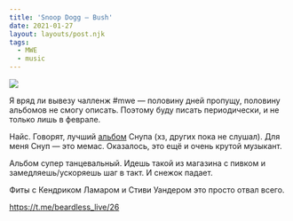 ```yaml
---
title: 'Snoop Dogg — Bush'
date: 2021-01-27
layout: layouts/post.njk
tags:
  - MWE
  - music
---
```


![](https://i.ibb.co/Cw7BYb7/image.png)

Я вряд ли вывезу чалленж #mwe — половину дней пропущу, половину альбомов не смогу описать. Поэтому буду писать периодически, и не только лишь в феврале.

Найс. Говорят, лучший [альбом](https://open.spotify.com/album/3UesepjW7Scwi8DV62Qqyn) Снупа (хз, других пока не слушал). Для меня Снуп — это мемас. Оказалось, это ещё и очень крутой музыкант.

Альбом супер танцевальный. Идешь такой из магазина с пивком и замедляешь/ускоряешь шаг в такт. И снежок падает. 

Фиты с Кендриком Ламаром и Стиви Уандером это просто отвал всего. 

https://t.me/beardless_live/26